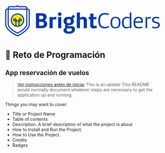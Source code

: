 ![BrightCoders Logo](img/logo.png)

# 🥷 Reto de Programación

## App reservación de vuelos

> [Ver instrucciones antes de iniciar](./instructions/instructions.md)
 This is an update
This README would normally document whatever steps are necessary to get the application up and running.

Things you may want to cover:

- Title or Project Name
- Table of contents
- Description. A brief description of what the project is about
- How to Install and Run the Project.
- How to Use the Project.
- Credits
- Badges
